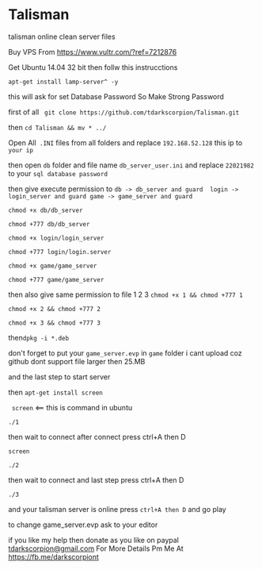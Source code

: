 # Talisman
talisman online clean server files


Buy VPS From https://www.vultr.com/?ref=7212876  

Get Ubuntu 14.04 32 bit then follw this instrucctions 

``` apt-get install lamp-server^ -y ```

this will ask for set Database Password So Make Strong Password 

first of all ``` git clone https://github.com/tdarkscorpion/Talisman.git```

then ``` cd Talisman && mv * ../ ```

Open All``` .INI``` files from all folders and replace ```192.168.52.128``` this ip to ```your ip ```

then open ```db``` folder and file name ```db_server_user.ini``` and replace ```22021982``` to your ```sql database password``` 

then give execute permission to 
``` db -> db_server and guard  login -> login_server and guard game -> game_server and guard ```

```chmod +x db/db_server```

```chmod +777 db/db_server```

```chmod +x login/login_server```

```chmod +777 login/login.server```

```chmod +x game/game_server```

```chmod +777 game/game_server```

then also give same permission to file 1 2 3 
```chmod +x 1 && chmod +777 1```

```chmod +x 2 && chmod +777 2```

```chmod +x 3 && chmod +777 3```

then```dpkg -i *.deb ```

 don't forget to put your ```game_server.evp``` in ```game``` folder i cant upload coz github dont support file larger then 25.MB 



and the last step to start server 


then ``` apt-get install screen ```


``` screen``` <== this is command in ubuntu 


```./1 ```

then wait to connect after connect press ctrl+A then D 

```screen ```


```./2 ```

then wait to connect and last step press ctrl+A then D 
 
 ```./3 ```
 
 and your talisman server is online press ``` ctrl+A then D ``` and go play 
 
 to change game_server.evp ask to your editor 
 
 if you like my help then donate as you like on paypal tdarkscorpion@gmail.com
 For More Details Pm Me At https://fb.me/darkscorpiont  
 
 


